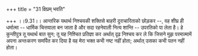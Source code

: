 +++
title = "31 क्षिप्रम् भवति"

+++
।।9.31।। आन्तरिक यथार्थ निश्चयकी शक्तिसे बाहरी दुराचारिताको छोड़कर --, वह
शीघ्र ही धर्मात्मा -- धार्मिक चित्तवाला बन जाता है और सदा रहनेवाली नित्य
शान्ति -- उपरतिको पा लेता है। हे कुन्तीपुत्र तू यथार्थ बात सुन; तू यह
निश्चित प्रतिज्ञा कर अर्थात् दृढ़ निश्चय कर ले कि जिसने मुझ परमात्मामें
अपना अन्तःकरण समर्पित कर दिया है वह मेरा भक्त कभी नष्ट नहीं होता;
अर्थात् उसका कभी पतन नहीं होता।
